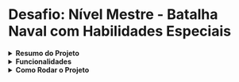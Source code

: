 # Desafio: Nível Mestre - Batalha Naval com Habilidades Especiais

<details>
<summary><strong>Resumo do Projeto</strong></summary>

Neste desafio avançado do jogo Batalha Naval, adicionamos habilidades especiais com áreas de efeito diferenciadas para dar um toque estratégico no jogo. O tabuleiro mantém o formato 10x10 e habilidades em forma de Cone, Cruz e Octaedro são representadas por matrizes que indicam as áreas afetadas.

</details>

<details>
<summary><strong>Funcionalidades</strong></summary>

- Tabuleiro 10x10 para visualização dos navios e áreas de efeito.  
- Três matrizes de habilidades especiais:  
  - Cone (forma triangular expandindo para baixo)  
  - Cruz (área em forma de cruz, com ponto central)  
  - Octaedro (formato losangular, vista frontal)  
- Ponto de origem definido no tabuleiro para cada habilidade.  
- Sobreposição das matrizes de habilidades ao tabuleiro com marcação das áreas afetadas.  
- Visualização clara das áreas com caracteres diferentes no console:
  - Água (0)  
  - Navio (3)  
  - Área afetada pela habilidade (5)  

</details>

<details>
<summary><strong>Como Rodar o Projeto</strong></summary>

```bash
# Clone o repositório
git clone https://github.com/vitoriafmachado/desafio-batalha-naval.git

# Entre na pasta do projeto
cd desafio-batalha-naval

# Compile o programa (supondo gcc)
gcc batalha_naval.c -o batalha_naval

# Execute o programa
./batalha_naval
